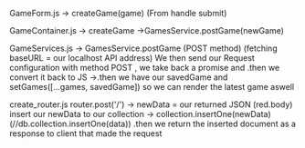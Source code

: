 GameForm.js
    -> createGame(game)  (From handle submit)

GameContainer.js
    -> createGame
        ->GamesService.postGame(newGame)

GameServices.js
    -> GamesService.postGame (POST method)
        (fetching baseURL = our localhost API address)
        We then send our Request configuration
        with method POST , we take back a promise
        and .then we convert it back to JS
            ->.then we have our savedGame and setGames([...games, savedGame])
            so we can render the latest game aswell

create_router.js
router.post('/')
    -> newData = our returned JSON (red.body)
    insert our newData to our collection
        -> collection.insertOne(newData)
        (//db.collection.insertOne(data))
        .then we return the inserted document
        as a response to client that made the request
